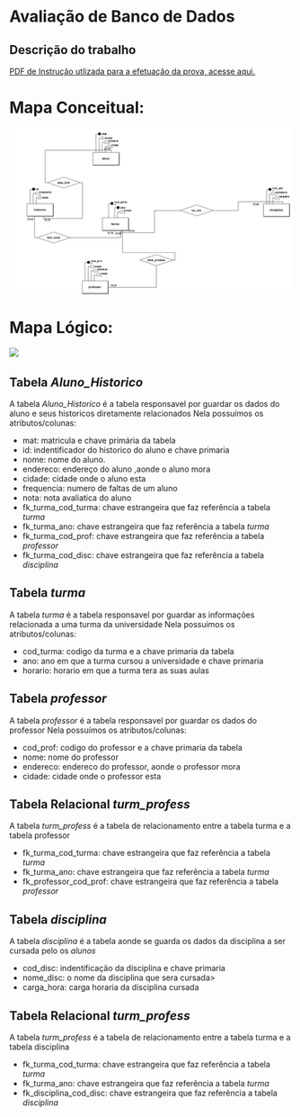 # Avaliação de Banco de Dados
## Descrição do trabalho

[PDF de Instrução utlizada para a efetuação da prova, acesse aqui.](AtividadeAvaliativa.pdf) 

# Mapa Conceitual:
![](Conceitual_1.png)

# Mapa Lógico:
![](Lógico_1.png)

<h2>Tabela <i>Aluno_Historico</i></h2>
A tabela <i>Aluno_Historico</i> é a tabela responsavel por guardar os dados do aluno e seus historicos diretamente relacionados
Nela possuímos os atributos/colunas:
<ul>
  <li>mat: matricula e chave primária da tabela</li>
  <li>id: indentificador do historico do aluno e chave primaria</li>
  <li>nome: nome do aluno.</li>
  <li>endereco: endereço do aluno ,aonde o aluno mora</li>
  <li>cidade: cidade onde o aluno esta</li>
  <li>frequencia: numero de faltas de um aluno </li>
  <li>nota: nota avaliatica do aluno</li>
  <li>fk_turma_cod_turma: chave estrangeira que faz referência a tabela <i>turma</i></li>
  <li>fk_turma_ano: chave estrangeira que faz referência a tabela <i>turma</i></li>
  <li>fk_turma_cod_prof: chave estrangeira que faz referência a tabela <i>professor</i></li>
  <li>fk_turma_cod_disc: chave estrangeira que faz referência a tabela <i>disciplina</i></li>
</ul>

<h2>Tabela <i>turma</i></h2>
A tabela <i>turma</i> é a tabela responsavel por guardar as informações relacionada a uma turma da universidade
Nela possuímos os atributos/colunas:
<ul>
  <li>cod_turma: codigo da turma e a chave primaria da tabela</li>
  <li>ano: ano em que a turma cursou a universidade e chave primaria</li>
  <li>horario: horario em que a turma tera as suas aulas</li>
</ul>

<h2>Tabela <i>professor</i></h2>
A tabela <i>professor</i> é a tabela responsavel por guardar os dados do professor 
Nela possuímos os atributos/colunas:
<ul>
  <li>cod_prof: codigo do professor e a chave primaria da tabela</li>
  <li>nome: nome do professor</li>
  <li>endereco: endereco do professor, aonde o professor mora</li>
  <li>cidade: cidade onde o professor esta</li>
  
</ul>

<h2>Tabela Relacional <i>turm_profess</i></h2>
A tabela <i>turm_profess</i> é a tabela de relacionamento entre a tabela turma e a tabela professor
<ul>
   <li>fk_turma_cod_turma: chave estrangeira que faz referência a tabela <i>turma</i>      </li>
  <li>fk_turma_ano: chave estrangeira que faz referência a tabela <i>turma</i></li>
  <li>fk_professor_cod_prof: chave estrangeira que faz referência a tabela <i>professor</i></li>
</ul>

<h2>Tabela <i>disciplina</i></h2>
A tabela <i>disciplina</i> é a tabela aonde se guarda os dados da disciplina a ser cursada pelo os <i>alunos</i>
<ul>
   <li>cod_disc: indentificação da disciplina e chave primaria </li>
  <li>nome_disc: o nome da disciplina que sera cursada></li>
  <li>carga_hora: carga horaria da disciplina cursada</li>
</ul>

<h2>Tabela Relacional <i>turm_profess</i></h2>
A tabela <i>turm_profess</i> é a tabela de relacionamento entre a tabela turma e a tabela disciplina
<ul>
   <li>fk_turma_cod_turma: chave estrangeira que faz referência a tabela <i>turma</i>      </li>
  <li>fk_turma_ano: chave estrangeira que faz referência a tabela <i>turma</i></li>
  <li>fk_disciplina_cod_disc: chave estrangeira que faz referência a tabela <i>disciplina</i></li>
</ul>



